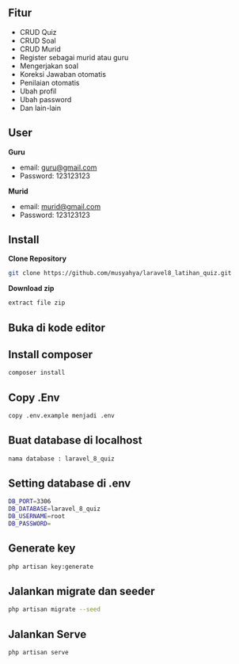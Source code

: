 ## Fitur 

- CRUD Quiz
- CRUD Soal
- CRUD Murid
- Register sebagai murid atau guru
- Mengerjakan soal
- Koreksi Jawaban otomatis
- Penilaian otomatis
- Ubah profil
- Ubah password
- Dan lain-lain

## User

**Guru**

- email: guru@gmail.com
- Password: 123123123

**Murid**

- email: murid@gmail.com
- Password: 123123123

## Install

**Clone Repository**

```bash
git clone https://github.com/musyahya/laravel8_latihan_quiz.git
```

**Download zip**

```bash
extract file zip
```

## Buka di kode editor


## Install composer

```bash
composer install
```

## Copy .Env

```bash
copy .env.example menjadi .env
```

## Buat database di localhost 

```bash
nama database : laravel_8_quiz
```

## Setting database di .env

```bash
DB_PORT=3306
DB_DATABASE=laravel_8_quiz
DB_USERNAME=root
DB_PASSWORD=
```

## Generate key

```bash
php artisan key:generate
```

## Jalankan migrate dan seeder

```bash
php artisan migrate --seed
```

## Jalankan Serve

```bash
php artisan serve
```

